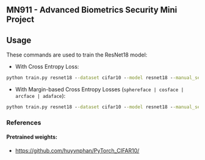 MN911 - Advanced Biometrics Security Mini Project
------

## Usage

These commands are used to train the ResNet18 model:

- With Cross Entropy Loss:
```cmd
python train.py resnet18 --dataset cifar10 --model resnet18 --manual_seed 1 --batch_size 256 --epochs 50 --device cuda:0
```
- With Margin-based Cross Entropy Losses (`sphereface | cosface | arcface | adaface`):
```cmd
python train.py resnet18 --dataset cifar10 --model resnet18 --manual_seed 1 --batch_size 256 --epochs 50 --loss [loss_name] --device cuda:0
```

### References

#### Pretrained weights:
- https://github.com/huyvnphan/PyTorch_CIFAR10/
